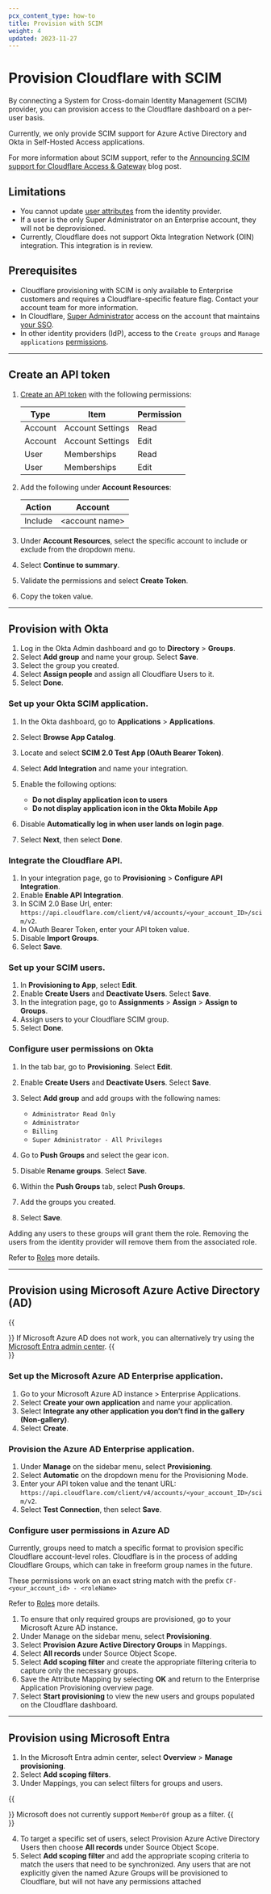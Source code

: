 ```yaml
---
pcx_content_type: how-to
title: Provision with SCIM
weight: 4
updated: 2023-11-27
---
```


# Provision Cloudflare with SCIM

By connecting a System for Cross-domain Identity Management (SCIM) provider, you can provision access to the Cloudflare dashboard on a per-user basis.

Currently, we only provide SCIM support for Azure Active Directory and Okta in Self-Hosted Access applications.

For more information about SCIM support, refer to the [Announcing SCIM support for Cloudflare Access & Gateway](https://blog.cloudflare.com/access-and-gateway-with-scim/) blog post.

## Limitations

- You cannot update [user attributes](/cloudflare-one/policies/gateway/identity-selectors/) from the identity provider.
- If a user is the only Super Administrator on an Enterprise account, they will not be deprovisioned.
- Currently, Cloudflare does not support Okta Integration Network (OIN) integration. This integration is in review.

## Prerequisites

- Cloudflare provisioning with SCIM is only available to Enterprise customers and requires a Cloudflare-specific feature flag. Contact your account team for more information.
- In Cloudflare, [Super Administrator](/fundamentals/setup/manage-members/roles/) access on the account that maintains [your SSO](/cloudflare-one/applications/configure-apps/dash-sso-apps/).
- In other identity providers (IdP), access to the `Create groups` and `Manage applications` [permissions](https://help.okta.com/en-us/Content/Topics/Security/custom-admin-role/about-role-permissions.htm).

---

## Create an API token

1. [Create an API token](/fundamentals/api/get-started/create-token/) with the following permissions:

   | Type    | Item             | Permission |
   | ------- | ---------------- | ---------- |
   | Account | Account Settings | Read       |
   | Account | Account Settings | Edit       |
   | User    | Memberships      | Read       |
   | User    | Memberships      | Edit       |

2. Add the following under **Account Resources**:

   | Action  | Account          |
   | ------- | ---------------- |
   | Include | \<account name\> |

3. Under **Account Resources**, select the specific account to include or exclude from the dropdown menu.
4. Select **Continue to summary**.
5. Validate the permissions and select **Create Token**.
6. Copy the token value.

---

## Provision with Okta

1. Log in the Okta Admin dashboard and go to **Directory** > **Groups**.
2. Select **Add group** and name your group. Select **Save**.
3. Select the group you created.
4. Select **Assign people** and assign all Cloudflare Users to it.
5. Select **Done**.

### Set up your Okta SCIM application.

1. In the Okta dashboard, go to **Applications** > **Applications**.
2. Select **Browse App Catalog**.
3. Locate and select **SCIM 2.0 Test App (OAuth Bearer Token)**.
4. Select **Add Integration** and name your integration.
5. Enable the following options:

   - **Do not display application icon to users**
   - **Do not display application icon in the Okta Mobile App**

6. Disable **Automatically log in when user lands on login page**.
7. Select **Next**, then select **Done**.

### Integrate the Cloudflare API.

1. In your integration page, go to **Provisioning** > **Configure API Integration**.
2. Enable **Enable API Integration**.
3. In SCIM 2.0 Base Url, enter: `https://api.cloudflare.com/client/v4/accounts/<your_account_ID>/scim/v2`.
4. In OAuth Bearer Token, enter your API token value.
5. Disable **Import Groups**.
6. Select **Save**.

### Set up your SCIM users.

   1. In **Provisioning to App**, select **Edit**.
   2. Enable **Create Users** and **Deactivate Users**. Select **Save**.
   3. In the integration page, go to **Assignments** > **Assign** > **Assign to Groups**.
   4. Assign users to your Cloudflare SCIM group.
   5. Select **Done**.

### Configure user permissions on Okta

1. In the tab bar, go to **Provisioning**. Select **Edit**.
2. Enable **Create Users** and **Deactivate Users**. Select **Save**.
3. Select **Add group** and add groups with the following names:

   - `Administrator Read Only`
   - `Administrator`
   - `Billing`
   - `Super Administrator - All Privileges`

4. Go to **Push Groups** and select the gear icon.
5. Disable **Rename groups**. Select **Save**.
6. Within the **Push Groups** tab, select **Push Groups**.
7. Add the groups you created.
8. Select **Save**.

Adding any users to these groups will grant them the role. Removing the users from the identity provider will remove them from the associated role.

Refer to [Roles](/fundamentals/setup/manage-members/roles/) more details.

---

## Provision using Microsoft Azure Active Directory (AD)

{{<Aside type="note">}}
If Microsoft Azure AD does not work, you can alternatively try using the [Microsoft Entra admin center](/fundamentals/account-and-billing/account-security/scim-setup/#provision-using-microsoft-entra).
{{</Aside>}}

### Set up the Microsoft Azure AD Enterprise application.

   1. Go to your Microsoft Azure AD instance > Enterprise Applications.
   2. Select **Create your own application** and name your application.
   3. Select **Integrate any other application you don’t find in the gallery (Non-gallery)**.
   4. Select **Create**.

### Provision the Azure AD Enterprise application.

   1. Under **Manage** on the sidebar menu, select **Provisioning**.
   2. Select **Automatic** on the dropdown menu for the Provisioning Mode.
   3. Enter your API token value and the tenant URL: `https://api.cloudflare.com/client/v4/accounts/<your_account_ID>/scim/v2`.
   4. Select **Test Connection**, then select **Save**.

### Configure user permissions in Azure AD

Currently, groups need to match a specific format to provision specific Cloudflare account-level roles. Cloudflare is in the process of adding Cloudflare Groups, which can take in freeform group names in the future.

These permissions work on an exact string match with the prefix `CF-<your_account_id> - <roleName>`

Refer to [Roles](/fundamentals/setup/manage-members/roles/) more details.

1. To ensure that only required groups are provisioned, go to your Microsoft Azure AD instance.
2. Under Manage on the sidebar menu, select **Provisioning**.
3. Select **Provision Azure Active Directory Groups** in Mappings.
4. Select **All records** under Source Object Scope.
5. Select **Add scoping filter** and create the appropriate filtering criteria to capture only the necessary groups.
6. Save the Attribute Mapping by selecting **OK** and return to the Enterprise Application Provisioning overview page.
7. Select **Start provisioning** to view the new users and groups populated on the Cloudflare dashboard. 

---

## Provision using Microsoft Entra

   1. In the Microsoft Entra admin center, select **Overview** > **Manage provisioning**.
   2. Select **Add scoping filters**.
   3. Under Mappings, you can select filters for groups and users. 

   {{<Aside type="note">}}
   Microsoft does not currently support `MemberOf` group as a filter.
   {{</Aside>}}

   4. To target a specific set of users, select Provision Azure Active Directory Users then choose **All records** under Source Object Scope.
   5. Select **Add scoping filter** and add the appropriate scoping criteria to match the users that need to be synchronized. Any users that are not explicitly given the named Azure Groups will be provisioned to Cloudflare, but will not have any permissions attached